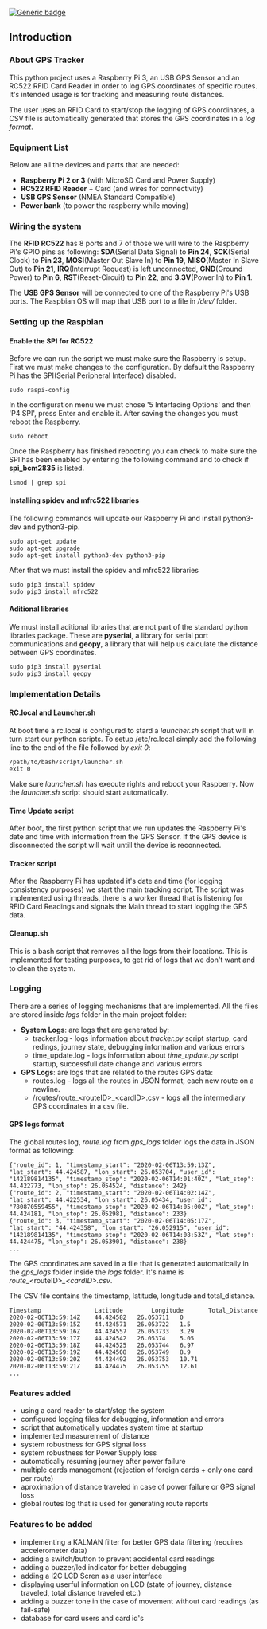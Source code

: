 [![Generic badge](https://img.shields.io/badge/python_version-3.7-blue.svg)](https://shields.io/)

## Introduction

### About GPS Tracker 

This python project uses a Raspberry Pi 3, an USB GPS Sensor and an RC522 RFID Card Reader in order to log GPS coordinates of specific routes. It's intended usage is for tracking and measuring route distances.

The user uses an RFID Card to start/stop the logging of GPS coordinates, a CSV file is automatically generated that stores the GPS coordinates in a _log format_.

### Equipment List

Below are all the devices and parts that are needed:
- __Raspberry Pi 2 or 3__ (with MicroSD Card and Power Supply)
- __RC522 RFID Reader__ + Card (and wires for connectivity)
- __USB GPS Sensor__ (NMEA Standard Compatible)
- __Power bank__ (to power the raspberry while moving)

### Wiring the system

The __RFID RC522__ has 8 ports and 7 of those we will wire to the Raspberry Pi's GPIO pins as following:
__SDA__(Serial Data Signal) to __Pin 24__, __SCK__(Serial Clock) to __Pin 23__, __MOSI__(Master Out Slave In) to __Pin 19__,
__MISO__(Master In Slave Out) to __Pin 21__, __IRQ__(Interrupt Request) is left unconnected, __GND__(Ground Power) to __Pin 6__,
__RST__(Reset-Circuit) to __Pin 22__, and __3.3V__(Power In) to __Pin 1__.

The __USB GPS Sensor__ will be connected to one of the Raspberry Pi's USB ports. The Raspbian OS will map that USB port
to a file in _/dev/_ folder.

### Setting up the Raspbian

#### Enable the SPI for RC522

Before we can run the script we must make sure the Raspberry is setup. First we must make changes to the
configuration. By default the Raspberry Pi has the SPI(Serial Peripheral Interface) disabled.

    sudo raspi-config
    
In the configuration menu we must chose '5 Interfacing Options' and then 'P4 SPI', press Enter and enable it.
After saving the changes you must reboot the Raspberry.
    
    sudo reboot

Once the Raspberry has finished rebooting you can check to make sure the SPI has been enabled by entering the following
command and to check if __spi_bcm2835__ is listed.

    lsmod | grep spi

#### Installing spidev and mfrc522 libraries

The following commands will update our Raspberry Pi and install python3-dev and python3-pip.

    sudo apt-get update
    sudo apt-get upgrade
    sudo apt-get install python3-dev python3-pip

After that we must install the spidev and mfrc522 libraries

    sudo pip3 install spidev
    sudo pip3 install mfrc522
    
#### Aditional libraries

We must install aditional libraries that are not part of the standard python libraries package.
These are __pyserial__, a library for serial port communications and __geopy__, a library that will
help us calculate the distance between GPS coordinates.

    sudo pip3 install pyserial
    sudo pip3 install geopy

### Implementation Details

#### RC.local and Launcher.sh

At boot time a rc.local is configured to stard a _launcher.sh_ script that will in turn start our python
scripts. To setup /etc/rc.local simply add the following line to the end of the file followed by _exit 0_:

    /path/to/bash/script/launcher.sh
    exit 0
    
Make sure _launcher.sh_ has execute rights and reboot your Raspberry. Now the _launcher.sh_ script
should start automatically.

#### Time Update script

After boot, the first python script that we run updates the Raspberry Pi's date and time with information
from the GPS Sensor. If the GPS device is disconnected the script will wait untill the device is reconnected.

#### Tracker script

After the Raspberry Pi has updated it's date and time (for logging consistency purposes) we start the
main tracking script. The script was implemented using threads, there is a worker thread that is listening
for RFID Card Readings and signals the Main thread to start logging the GPS data.

#### Cleanup.sh

This is a bash script that removes all the logs from their locations. This is implemented for testing purposes, to get rid of logs that we don't want and to clean the system.

### Logging

There are a series of logging mechanisms that are implemented. All the files are stored inside _logs_ 
folder in the main project folder:

- __System Logs__: are logs that are generated by:
  - tracker.log - logs information about _tracker.py_ script startup, card redings, journey state, debugging information and 
various errors
  - time_update.log - logs information about _time_update.py_ script startup, successfull date change and various errors
- __GPS Logs__: are logs that are related to the routes GPS data:
  - routes.log - logs all the routes in JSON format, each new route on a newline.
  - /routes/route_\<routeID>_\<cardID>.csv - logs all the intermediary GPS coordinates in a csv file.



#### GPS logs format

The global routes log, _route.log_ from _gps_logs_ folder logs the data in JSON format as following:

    {"route_id": 1, "timestamp_start": "2020-02-06T13:59:13Z", "lat_start": 44.424587, "lon_start": 26.053704, "user_id":   "142189814135", "timestamp_stop": "2020-02-06T14:01:40Z", "lat_stop": 44.422773, "lon_stop": 26.054524, "distance": 242}
    {"route_id": 2, "timestamp_start": "2020-02-06T14:02:14Z", "lat_start": 44.422534, "lon_start": 26.05434, "user_id": "780870559455", "timestamp_stop": "2020-02-06T14:05:00Z", "lat_stop": 44.424181, "lon_stop": 26.052981, "distance": 233}
    {"route_id": 3, "timestamp_start": "2020-02-06T14:05:17Z", "lat_start": "44.424358", "lon_start": "26.052915", "user_id": "142189814135", "timestamp_stop": "2020-02-06T14:08:53Z", "lat_stop": 44.424475, "lon_stop": 26.053901, "distance": 238}
    ...

The GPS coordinates are saved in a file that is generated automatically in the _gps_logs_ folder inside
the _logs_ folder. It's name is _route_\_\<routeID>_\_\<cardID>.csv_.

The CSV file contains the timestamp, latitude, longitude and total_distance.

    Timestamp               Latitude        Longitude       Total_Distance
    2020-02-06T13:59:14Z	44.424582	26.053711	0
    2020-02-06T13:59:15Z	44.424571	26.053722	1.5
    2020-02-06T13:59:16Z	44.424557	26.053733	3.29
    2020-02-06T13:59:17Z	44.424542	26.05374	5.05
    2020-02-06T13:59:18Z	44.424525	26.053744	6.97
    2020-02-06T13:59:19Z	44.424508	26.053749	8.9
    2020-02-06T13:59:20Z	44.424492	26.053753	10.71
    2020-02-06T13:59:21Z	44.424475	26.053755	12.61
    ...

### Features added

- using a card reader to start/stop the system
- configured logging files for debugging, information and errors
- script that automatically updates system time at startup
- implemented measurement of distance
- system robustness for GPS signal loss
- system robustness for Power Supply loss
- automatically resuming journey after power failure
- multiple cards management (rejection of foreign cards + only one card per route)
- aproximation of distance traveled in case of power failure or GPS signal loss
- global routes log that is used for generating route reports


### Features to be added

- implementing a KALMAN filter for better GPS data filtering (requires accelerometer data)
- adding a switch/button to prevent accidental card readings
- adding a buzzer/led indicator for better debugging
- adding a I2C LCD Scren as a user interface
- displaying userful information on LCD (state of journey, distance traveled, total distance traveled etc.)
- adding a buzzer tone in the case of movement without card readings (as fail-safe)
- database for card users and card id's
 
